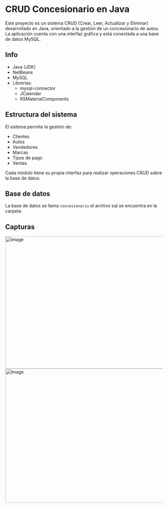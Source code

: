 #  CRUD Concesionario en Java

Este proyecto es un sistema CRUD (Crear, Leer, Actualizar y Eliminar) desarrollado en Java, orientado a la gestión de un concesionario de autos. La aplicación cuenta con una interfaz gráfica y está conectada a una base de datos MySQL.

## Info

- Java (JDK)
- NetBeans
- MySQL
- Librerías:
  - mysql-connector
  - JCalendar
  - RSMaterialComponents

## Estructura del sistema

El sistema permite la gestión de:

- Clientes
- Autos
- Vendedores
- Marcas
- Tipos de pago
- Ventas

Cada módulo tiene su propia interfaz para realizar operaciones CRUD sobre la base de datos.

## Base de datos

La base de datos se llama `concesionario` el archivo sql se encuentra en la carpeta


## Capturas
<img width="703" height="423" alt="Image" src="https://github.com/user-attachments/assets/0fb8f254-20e7-410f-8797-23f32901b20d" />
<img width="991" height="428" alt="Image" src="https://github.com/user-attachments/assets/7ba1db84-970e-4a52-8f9d-1af3d8d74719" />
